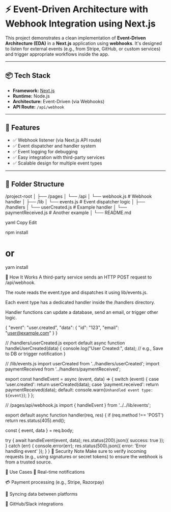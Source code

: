 # ⚡ Event-Driven Architecture with Webhook Integration using Next.js

This project demonstrates a clean implementation of **Event-Driven Architecture (EDA)** in a **Next.js** application using **webhooks**. It's designed to listen for external events (e.g., from Stripe, GitHub, or custom services) and trigger appropriate workflows inside the app.

---

## 📦 Tech Stack

- **Framework:** [Next.js](https://nextjs.org/)
- **Runtime:** Node.js
- **Architecture:** Event-Driven (via Webhooks)
- **API Route:** `/api/webhook`

---

## 🔧 Features

- ✅ Webhook listener (via Next.js API route)
- ✅ Event dispatcher and handler system
- ✅ Event logging for debugging
- ✅ Easy integration with third-party services
- ✅ Scalable design for multiple event types

---

## 📁 Folder Structure

/project-root
│
├── /pages
│ └── /api
│ └── webhook.js # Webhook handler
│
├── /lib
│ └── events.js # Event dispatcher logic
│
├── /handlers
│ └── userCreated.js # Example handler
│ └── paymentReceived.js # Another example
│
└── README.md

yaml
Copy
Edit

npm install
# or
yarn install


🔄 How It Works
A third-party service sends an HTTP POST request to /api/webhook.

The route reads the event.type and dispatches it using lib/events.js.

Each event type has a dedicated handler inside the /handlers directory.

Handler functions can update a database, send an email, or trigger other logic.

{
  "event": "user.created",
  "data": {
    "id": "123",
    "email": "user@example.com"
  }
}

// /handlers/userCreated.js
export default async function handleUserCreated(data) {
  console.log("User Created:", data);
  // e.g., Save to DB or trigger notification
}

// /lib/events.js
import userCreated from '../handlers/userCreated';
import paymentReceived from '../handlers/paymentReceived';

export const handleEvent = async (event, data) => {
  switch (event) {
    case 'user.created':
      return userCreated(data);
    case 'payment.received':
      return paymentReceived(data);
    default:
      console.warn(`Unhandled event type: ${event}`);
  }
};

// /pages/api/webhook.js
import { handleEvent } from '../../lib/events';

export default async function handler(req, res) {
  if (req.method !== 'POST') return res.status(405).end();

  const { event, data } = req.body;

  try {
    await handleEvent(event, data);
    res.status(200).json({ success: true });
  } catch (err) {
    console.error(err);
    res.status(500).json({ error: 'Error handling event' });
  }
}
🔐 Security Note
Make sure to verify incoming requests (e.g., using signatures or secret tokens) to ensure the webhook is from a trusted source.

🧩 Use Cases
🔔 Real-time notifications

💳 Payment processing (e.g., Stripe, Razorpay)

🧠 Syncing data between platforms

🤝 GitHub/Slack integrations

